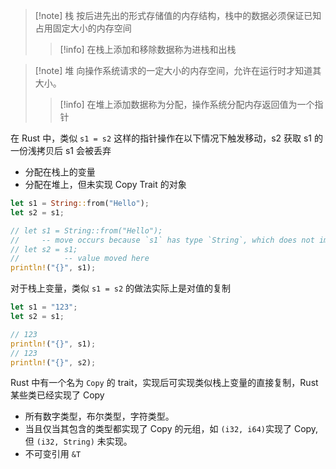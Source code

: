 > [!note] 栈
> 按后进先出的形式存储值的内存结构，栈中的数据必须保证已知占用固定大小的内存空间 
> >[!info]
> >在栈上添加和移除数据称为进栈和出栈

> [!note] 堆
> 向操作系统请求的一定大小的内存空间，允许在运行时才知道其大小。
> > [!info]
> > 在堆上添加数据称为分配，操作系统分配内存返回值为一个指针

在 Rust 中，类似 `s1 = s2` ​ 这样的指针操作在以下情况下触发移动，s2 获取 s1 的一份浅拷贝后 s1 会被丢弃

- 分配在栈上的变量
- 分配在堆上，但未实现 Copy​ Trait 的对象

```rust
let s1 = String::from("Hello");
let s2 = s1;

// let s1 = String::from("Hello");
//     -- move occurs because `s1` has type `String`, which does not implement the `Copy` trait
// let s2 = s1;
//          -- value moved here
println!("{}", s1);
```

对于栈上变量，类似 `s1 = s2​` 的做法实际上是对值的复制

```rust
let s1 = "123";
let s2 = s1;

// 123
println!("{}", s1);
// 123
println!("{}", s2);
```

Rust 中有一个名为 `Copy`​ 的 trait，实现后可实现类似栈上变量的直接复制，Rust 某些类已经实现了 Copy​

- 所有数字类型，布尔类型，字符类型。
- 当且仅当其包含的类型都实现了 Copy 的元组，如 `(i32, i64)`​ 实现了 Copy​, 但 `(i32, String)​` 未实现。
- 不可变引用 `&T​`
